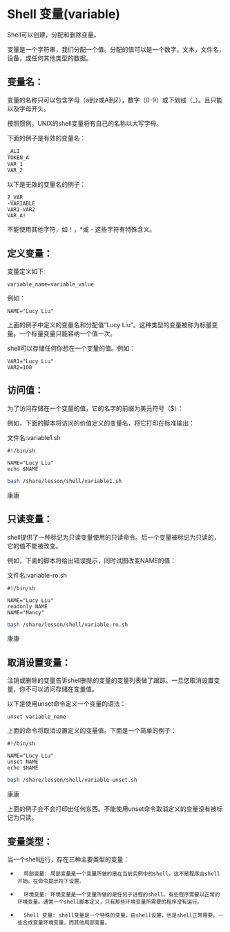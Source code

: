 # Shell 变量(variable)

Shell可以创建，分配和删除变量。

变量是一个字符串，我们分配一个值。分配的值可以是一个数字，文本，文件名，设备，或任何其他类型的数据。

## 	变量名：

变量的名称只可以包含字母（a到z或A到Z），数字（0-9）或下划线（_）。且只能以及字母开头。

按照惯例，UNIX的shell变量将有自己的名称以大写字母。

下面的例子是有效的变量名：

```bash
_ALI
TOKEN_A
VAR_1
VAR_2
```

以下是无效的变量名的例子：

```shell
2_VAR
-VARIABLE
VAR1-VAR2
VAR_A!
```

不能使用其他字符，如！，*或 - 这些字符有特殊含义。

## 	定义变量：

变量定义如下:

```shell
variable_name=variable_value
```

例如：

```shell
NAME="Lucy Liu"
```

上面的例子中定义的变量名和分配值“Lucy Liu”。这种类型的变量被称为标量变量。一个标量变量只能容纳一个值一次。

shell可以存储任何你想在一个变量的值。例如：

```shell
VAR1="Lucy Liu"
VAR2=100
```

## 	访问值：

为了访问存储在一个变量的值，它的名字的前缀为美元符号（$）：

例如，下面的脚本将访问的价值定义的变量名，将它打印在标准输出：

文件名:variable1.sh

```shell
#!/bin/sh

NAME="Lucy Liu"
echo $NAME
```

```bash
bash /share/lesson/shell/variable1.sh
```

康康

## 	只读变量：

shell提供了一种标记为只读变量使用的只读命令。后一个变量被标记为只读的，它的值不能被改变。

例如，下面的脚本将给出错误提示，同时试图改变NAME的值： 

文件名:variable-ro.sh

```shell
#!/bin/sh

NAME="Lucy Liu"
readonly NAME
NAME="Nancy"
```

```bash
bash /share/lesson/shell/variable-ro.sh
```

康康

## 	取消设置变量：

注销或删除的变量告诉shell删除的变量的变量列表做了跟踪。一旦您取消设置变量，你不可以访问存储在变量值。

以下是使用unset命令定义一个变量的语法：
```shell
unset variable_name
```

上面的命令将取消设置定义的变量值。下面是一个简单的例子：

```shell
#!/bin/sh

NAME="Lucy Liu"
unset NAME
echo $NAME
```

```bash
bash /share/lesson/shell/variable-unset.sh
```

康康

上面的例子会不会打印出任何东西。不能使用unset命令取消定义的变量没有被标记为只读。

## 	变量类型：

当一个shell运行，存在三种主要类型的变量：

- 		局部变量: 局部变量是一个变量所做的是在当前实例中的shell。这不是程序由shell开始。在命令提示符下设置。
- 		环境变量: 环境变量是一个变量所做的是任何子进程的shell。有些程序需要以正常的环境变量。通常一个shell脚本定义，只有那些环境变量所需要的程序没有运行。
- 		Shell 变量: shell变量是一个特殊的变量，由shell设置，也是shell正常需要。一些合成变量环境变量，而其他局部变量。
